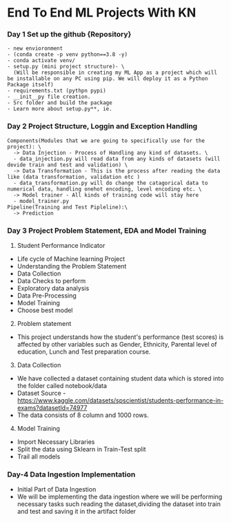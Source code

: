 # End To End ML Projects With KN

### Day 1 Set up the github {Repository}
    - new envioronment 
    - (conda create -p venv python==3.8 -y)
    - conda activate venv/
    - setup.py (mini project structure)- \
      (Will be responsible in creating my ML App as a project which will be installable on any PC using pip. We will deploy it as a Python Package itself)
    - requirements.txt (pythpn pypi)
    - __init__py file creation.
    - Src folder and build the package
    - Learn more about setup.py**, ie.

### Day 2  Project Structure, Loggin and Exception Handling
    
    Components(Modules that we are going to specifically use for the project): \
      -> Data Injection - Process of Handling any kind of datasets. \
      - data_injection.py will read data from any kinds of datasets (will devide train and test and validation) \  
      -> Data Transformation - This is the process after reading the data like (data transformation, validation etc )
      - data_transformation.py will do change the catagorical data to numerical data, handling onehot encoding, level encoding etc. \
      -> Model trainer - All kinds of training code will stay here
      - model_trainer.py
    Pipeline(Training and Test Pipleline):\
      -> Prediction  

### Day 3 Project Problem Statement, EDA and Model Training

1.  Student Performance Indicator
  - Life cycle of Machine learning Project
  - Understanding the Problem Statement
  - Data Collection
  - Data Checks to perform
  - Exploratory data analysis
  - Data Pre-Processing
  - Model Training
  - Choose best model

2. Problem statement
  - This project understands how the student's performance (test scores) is affected by other variables such as Gender, Ethnicity, Parental level of education, Lunch and Test preparation course.

3. Data Collection 
  - We have collected a dataset containing student data which is stored into the folder called notebook/data
  - Dataset Source - https://www.kaggle.com/datasets/spscientist/students-performance-in-exams?datasetId=74977
  - The data consists of 8 column and 1000 rows.

4. Model Training
- Import Necessary Libraries
- Split the data using Sklearn in Train-Test split
- Trail all models

### Day-4 Data Ingestion Implementation

- Initial Part of Data Ingestion
- We will be implementing the data ingestion where we will be performing necessary tasks such reading the dataset,dividing the dataset into train and test and saving it in the artifact folder
